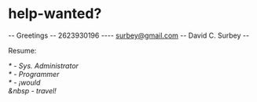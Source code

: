 # help-wanted? #

-- Greetings -- 2623930196 ---- surbey@gmail.com -- David C. Surbey --

Resume: <address>* - Sys. Administrator <br>
        * - Programmer<br>
        * - ¡would<br>
          &nbsp - travel!<br></address>
